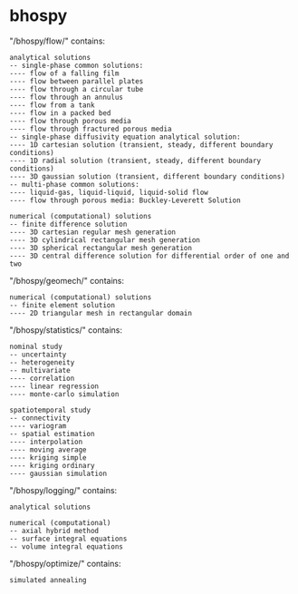 # bhospy

"/bhospy/flow/" contains:

    analytical solutions
    -- single-phase common solutions:
    ---- flow of a falling film
    ---- flow between parallel plates
    ---- flow through a circular tube
    ---- flow through an annulus
    ---- flow from a tank
    ---- flow in a packed bed
    ---- flow through porous media
    ---- flow through fractured porous media
    -- single-phase diffusivity equation analytical solution:
    ---- 1D cartesian solution (transient, steady, different boundary conditions)
    ---- 1D radial solution (transient, steady, different boundary conditions)
    ---- 3D gaussian solution (transient, different boundary conditions)
    -- multi-phase common solutions:
    ---- liquid-gas, liquid-liquid, liquid-solid flow
    ---- flow through porous media: Buckley-Leverett Solution
    
    numerical (computational) solutions
    -- finite difference solution
    ---- 3D cartesian regular mesh generation
    ---- 3D cylindrical rectangular mesh generation
    ---- 3D spherical rectangular mesh generation
    ---- 3D central difference solution for differential order of one and two

"/bhospy/geomech/" contains:

    numerical (computational) solutions
    -- finite element solution
    ---- 2D triangular mesh in rectangular domain
	
"/bhospy/statistics/" contains:

    nominal study
    -- uncertainty
    -- heterogeneity
    -- multivariate
    ---- correlation
    ---- linear regression
    ---- monte-carlo simulation
    
    spatiotemporal study
    -- connectivity
    ---- variogram
    -- spatial estimation
    ---- interpolation
    ---- moving average
    ---- kriging simple
    ---- kriging ordinary
    ---- gaussian simulation
	
"/bhospy/logging/" contains:

    analytical solutions
    
    numerical (computational)
    -- axial hybrid method
    -- surface integral equations
    -- volume integral equations
	
"/bhospy/optimize/" contains:

    simulated annealing
